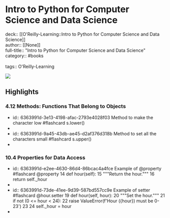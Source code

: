 # Intro to Python for Computer Science and Data Science

deck:: [[O'Reilly-Learning::Intro to Python for Computer Science and Data Science]]\
author:: [[None]]\
full-title:: "Intro to Python for Computer Science and Data Science"\
category:: #books\
\
tags:: O'Reilly-Learning  

![](https://learning.oreilly.com/library/view/intro-to-python/9780135404799/ibis_generated_cover_thumbnail.jpg)
## Highlights
### 4.12 Methods: Functions That Belong to Objects
- id:: 6363991d-3e13-4198-afac-2793e4028f03
   Method to make the character low #flashcard 
    s.lower()
-
- id:: 6363991d-9a45-43db-ae45-d2af376d318b
   Method to set all the characters small #flashcard 
    s.upper()
-
### 10.4 Properties for Data Access
- id:: 6363991d-e2ee-4630-86d4-86bcac4a4fce
   Example of @property #flashcard 
    @property
     14 def hour(self):
     15 """Return the hour."""
     16 return self._hour
-
- id:: 6363991d-73de-41ee-9d39-587bd557cc9e
   Example of setter #flashcard 
    @hour.setter
     19 def hour(self, hour):
     20 """Set the hour."""
     21 if not (0 <= hour < 24):
     22 raise ValueError(f'Hour ({hour}) must be 0-23')
     23
     24 self._hour = hour
-